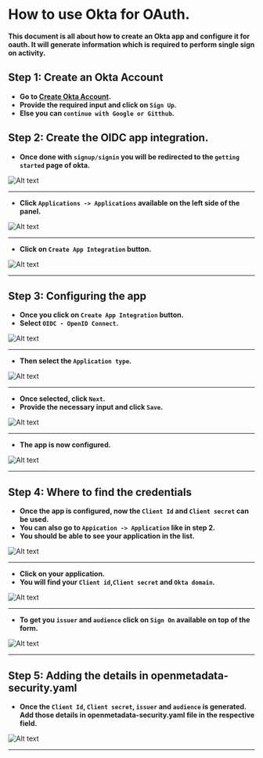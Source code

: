 # How to use Okta for OAuth.

**This document is all about how to create an Okta app and configure it for oauth.
It will generate information which is required to perform single sign on activity.**

## Step 1: Create an Okta Account

* **Go to [Create Okta Account](https://developer.okta.com/signup/).**
* **Provide the required input and click on `Sign Up`.**
* **Else you can `continue with Google or Gitthub`.**

## Step 2: Create the OIDC app integration.
* **Once done with `signup/signin` you will be redirected to the `getting started` page of okta.**

![Alt text](https://user-images.githubusercontent.com/83201188/123376300-e600d100-d5a7-11eb-8ceb-e90b5e265ce9.png)
****
* **Click `Applications -> Applications` available on the left side of the panel.**

![Alt text](https://user-images.githubusercontent.com/83201188/123376308-e7ca9480-d5a7-11eb-84f8-9d8dce921c68.png)
****
* **Click on `Create App Integration` button.**

![Alt text](https://user-images.githubusercontent.com/83201188/123376309-e8632b00-d5a7-11eb-8d5c-34c5f981786c.png)
****
## Step 3: Configuring the app
* **Once you click on `Create App Integration` button.**
* **Select `OIDC - OpenID Connect`.**

![Alt text](https://user-images.githubusercontent.com/83201188/123376312-e8fbc180-d5a7-11eb-882f-a9083cb0ea87.png)
****
* **Then select the `Application type`.**

![Alt text](https://user-images.githubusercontent.com/83201188/123376314-e9945800-d5a7-11eb-866b-5af5ca003f1e.png)
****
* **Once selected, click `Next`.**
* **Provide the necessary input and click `Save`.**

![Alt text](https://user-images.githubusercontent.com/83201188/123376319-eac58500-d5a7-11eb-9167-a0d1cb8aedce.png)
****
* **The app is now configured.**

![Alt text](https://user-images.githubusercontent.com/83201188/123376795-b43c3a00-d5a8-11eb-8a83-f146959f31c9.png)
****
## Step 4: Where to find the credentials
* **Once the app is configured, now the `Client Id` and `Client secret` can be used.**
* **You can also go to `Appication -> Application` like in step 2.**
* **You should be able to see your application in the list.**

![Alt text](https://user-images.githubusercontent.com/83201188/123376803-b605fd80-d5a8-11eb-94ce-42f38dca99a1.png)
****
* **Click on your application.**
* **You will find your `Client id`,`Client secret` and `Okta domain`.**

![Alt text](https://user-images.githubusercontent.com/83201188/123376795-b43c3a00-d5a8-11eb-8a83-f146959f31c9.png)
****
* **To get you `issuer` and `audience` click on `Sign On` available on top of the form.**

![Alt text](https://user-images.githubusercontent.com/83201188/123376802-b56d6700-d5a8-11eb-89b3-a59b3192fce6.png)
****
## Step 5: Adding the details in openmetadata-security.yaml

* **Once the `Client Id`, `Client secret`, `issuer` and `audience` is generated.
  Add those details in openmetadata-security.yaml file in the respective field.**

![Alt text](https://user-images.githubusercontent.com/83201188/123380400-054e2d00-d5ad-11eb-9937-2813f69cb268.png)
****